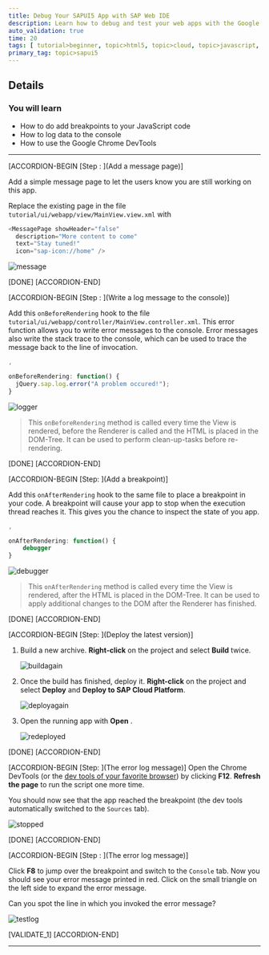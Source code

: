 ```yaml
---
title: Debug Your SAPUI5 App with SAP Web IDE
description: Learn how to debug and test your web apps with the Google Chrome DevTools.
auto_validation: true
time: 20
tags: [ tutorial>beginner, topic>html5, topic>cloud, topic>javascript, products>sap-cloud-platform-for-the-cloud-foundry-environment, products>sap-web-ide]
primary_tag: topic>sapui5
---
```


## Details
### You will learn
  - How to do add breakpoints to your JavaScript code
  - How to log data to the console
  - How to use the Google Chrome DevTools

---

[ACCORDION-BEGIN [Step : ](Add a message page)]

Add a simple message page to let the users know you are still working on this app.

Replace the existing page in the file `tutorial/ui/webapp/view/MainView.view.xml` with
```JavaScript
<MessagePage showHeader="false"
  description="More content to come"
  text="Stay tuned!"
  icon="sap-icon://home" />
```


![message](./messagepage.png)


[DONE]
[ACCORDION-END]

[ACCORDION-BEGIN [Step : ](Write a log message to the console)]

Add this `onBeforeRendering` hook to the file `tutorial/ui/webapp/controller/MainView.controller.xml`. This error function allows you to write error messages to the console. Error messages also write the stack trace to the console, which can be used to trace the message back to the line of invocation.
```JavaScript
,

onBeforeRendering: function() {
  jQuery.sap.log.error("A problem occured!");
}
```

![logger](./logger.png)


> This `onBeforeRendering` method is called every time the View is rendered, before the Renderer is called and the HTML is placed in the DOM-Tree. It can be used to perform clean-up-tasks before re-rendering.


[DONE]
[ACCORDION-END]

[ACCORDION-BEGIN [Step: ](Add a breakpoint)]

Add this `onAfterRendering` hook to the same file to place a breakpoint in your code. A breakpoint will cause your app to stop when the execution thread reaches it. This gives you the chance to inspect the state of you app.
```JavaScript
,

onAfterRendering: function() {
	debugger
}
```

![debugger](./debugger.png)


> This `onAfterRendering` method is called every time the View is rendered, after the HTML is placed in the DOM-Tree. It can be used to apply additional changes to the DOM after the Renderer has finished.

[DONE]
[ACCORDION-END]


[ACCORDION-BEGIN [Step: ](Deploy the latest version)]

1. Build a new archive. **Right-click** on the project and select **Build** twice.

    ![buildagain](./buildagain.png)


2. Once the build has finished, deploy it. **Right-click** on the project and select **Deploy** and **Deploy to SAP Cloud Platform**.

    ![deployagain](./deployagain.png)


3. Open the running app with **Open** .

    ![redeployed](./redeployed.png)

[DONE]
[ACCORDION-END]

[ACCORDION-BEGIN [Step: ](The error log message)]
Open the Chrome DevTools (or the [dev tools of your favorite browser](https://www.lifewire.com/web-browser-developer-tools-3988965)) by clicking **F12**. **Refresh the page** to run the script one more time.

You should now see that the app reached the breakpoint (the dev tools automatically switched to the `Sources` tab).

![stopped](./stopped.png)

[DONE]
[ACCORDION-END]

[ACCORDION-BEGIN [Step : ](The error log message)]

Click **F8** to jump over the breakpoint and switch to the `Console` tab.
Now you should see your error message printed in red. Click on the small triangle on the left side to expand the error message.

Can you spot the line in which you invoked the error message?

![testlog](./testlog.png)

[VALIDATE_1]
[ACCORDION-END]

---
